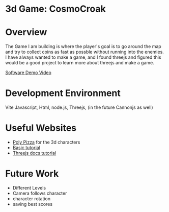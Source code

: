 # 3d Game: CosmoCroak

# Overview
The Game I am building is where the player's goal is to go around the map and try to collect coins as fast as possble without running into the enemies. I have always wanted to make a game, and I found threejs and figured this would be a good project to learn more about threejs and make a game.

[Software Demo Video](http://youtube.link.goes.here)

# Development Environment
Vite
Javascript, 
Html, 
node.js, 
Threejs, 
(in the future Cannonjs as well)



# Useful Websites
* [Poly Pizza](https://poly.pizza) for the 3d characters
* [Basic tutorial](https://www.youtube.com/watch?v=Sv8z__KiR5Y)
* [Threejs docs tutorial](https://threejs.org/docs/index.html#manual/en/introduction/Installation)

# Future Work

* Different Levels
* Camera follows character
* character rotation
* saving best scores
